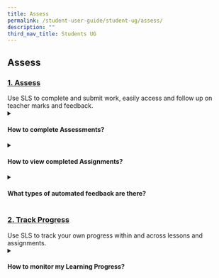 ```yaml
---
title: Assess
permalink: /student-user-guide/student-ug/assess/
description: ""
third_nav_title: Students UG
---
```

## Assess

<h3><a id="1assess" target="_blank" href="../student-user-guide/assess/index">1. Assess</a></h3>
Use SLS to complete and submit work, easily access and follow up on teacher marks and feedback.

<details>
  <summary><h4>How to complete Assessments?</h4></summary>
<a target="_blank" href="https://www.notion.so/About-Assessments-New-c4ce19066515478da1119b2d69055ca2">About Assessments (New)</a>
</details>

<details>
  <summary><h4>How to view completed Assignments?</h4></summary>

<ul>
  <li><a target="_blank" href="https://www.notion.so/View-Completed-Assignments-2c69d5ae67804ca8944f4890b274510e">View Completed Assignments</a></li>
  <li><a target="_blank" href="https://www.notion.so/View-Quiz-Results-ed4c69e5f2cf4e9099a77df81375bf5a">View Quiz Results</a></li>
  <li><a target="_blank" href="https://www.notion.so/View-and-Respond-to-Teacher-Comments-62403cdfd10e4807836c0343b37d23b6">View and Respond to Teacher Comments</a></li>
</ul>
</details>
<details>
  <summary><h4>What types of automated feedback are there?</h4></summary>
<ul>
<li><a target="_blank" href="https://www.notion.so/About-Mathematics-Feedback-09ab64766d76452a85ef13b99e8017f9">About Mathematics Feedback</a></li>
<li><a target="_blank" href="https://www.notion.so/Learning-Feedback-Assistant-New-25ae04ceb6d449a58d0d5e366af1d2a6">Learning Feedback Assistant (New)</a></li>
</ul>
</details>	

<h3><a id="track-progress" target="_blank" href="../student-user-guide/track-progress/index">2. Track Progress</a></h3>
Use SLS to track your own progress within and across lessons and assignments.

<details>
  <summary><h4>How to monitor my Learning Progress?</h4></summary>
<ul>
  <li><a target="_blank" href="https://www.notion.so/About-Learning-Progress-064b10f886834b0a885d19fed641fd5d">About Learning Progress</a></li>
  <li><a target="_blank" href="https://www.notion.so/View-by-Topic-820194b28bb54254ad76d7c3fc6e1fb9">View by Topic</a></li>
  <li><a target="_blank" href="https://www.notion.so/View-by-Month-a6bf5da2fe9a4464b7b01593587ff8e1">View by Month</a></li>
  <li><a target="_blank" href="https://www.notion.so/View-by-Question-55ad50d4e92f413a89e140ae57817e4b">View by Question</a></li>
</ul>
</details>
